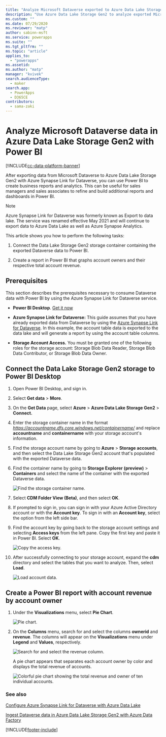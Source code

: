 ```yaml
---
title: "Analyze Microsoft Dataverse exported to Azure Data Lake Storage Gen2 data with Power BI | MicrosoftDocs"
description: "Use Azure Data Lake Storage Gen2 to analyze exported Microsoft Dataverse data"
ms.custom: ""
ms.date: 07/29/2020
ms.reviewer: "matp"
author: sabinn-msft
ms.service: powerapps
ms.suite: ""
ms.tgt_pltfrm: ""
ms.topic: "article"
applies_to: 
  - "powerapps"
ms.assetid: 
ms.author: "matp"
manager: "kvivek"
search.audienceType: 
  - maker
search.app: 
  - PowerApps
  - D365CE
contributors:
  - sama-zaki
---
```


# Analyze Microsoft Dataverse data in Azure Data Lake Storage Gen2 with Power BI

[!INCLUDE[cc-data-platform-banner](../../includes/cc-data-platform-banner.md)]

After exporting data from Microsoft Dataverse to Azure Data Lake Storage Gen2
with Azure Synapse Link for Dataverse, you can use Power BI to create business
reports and analytics. This can be useful for sales managers and sales associates to refine and build additional reports and dashboards in Power BI.

> [!NOTE]
> Azure Synapse Link for Dataverse was formerly known as Export to data lake. The service was renamed effective May 2021 and will continue to export data to Azure Data Lake as well as Azure Synapse Analytics.

This article shows you how to perform the following tasks:

1. Connect the Data Lake Storage Gen2 storage container containing the exported Dataverse data to Power BI.

2. Create a report in Power BI that graphs account owners and their respective total account revenue.

## Prerequisites

This section describes the prerequisites necessary to consume Dataverse data with Power BI by using the Azure Synapse Link for Dataverse service.

- **Power BI Desktop**. [Get it now](https://powerbi.microsoft.com/downloads/)

- **Azure Synapse Link for Dataverse:** This guide assumes that you have already exported data from Dataverse by using the [Azure Synapse Link for Dataverse](export-to-data-lake.md). In this example, the account table data is exported to the data lake and will generate a report by using the account table columns.

- **Storage Account Access.** You must be granted one of the following roles for the storage account: Storage Blob Data Reader, Storage Blob Data Contributor, or Storage Blob Data Owner.

## Connect the Data Lake Storage Gen2 storage to Power BI Desktop

1. Open Power BI Desktop, and sign in.

2. Select **Get data** > **More**.

3. On the **Get Data** page, select **Azure** > **Azure Data Lake Storage Gen2** > **Connect.**

4. Enter the storage container name in the format<br>*https://accountname.dfs.core.windows.net/containername/* and replace **accountname** and **containername** with your storage account's information.

5. Find the storage account name by going to **Azure** > **Storage accounts**, and then select the Data Lake Storage Gen2 account that's populated with the exported Dataverse data.

6. Find the container name by going to **Storage Explorer (preview)** > **Containers** and select the name of the container with the exported Dataverse data.

    ![Find the storage container name.](media/find-container-name.png "Find the storage container name")

7. Select **CDM Folder View (Beta)**, and then select **OK**.

8. If prompted to sign in, you can sign in with your Azure Active Directory account or with the **Account key**. To sign in with an **Account key**, select the option from the left side bar.

9. Find the account key by going back to the storage account settings and selecting **Access keys** from the left pane. Copy the first key and paste it in Power BI. Select **OK**.

    ![Copy the access key.](media/copy-access-key.png "Copy the access key")

10. After successfully connecting to your storage account, expand the **cdm** directory and select the tables that you want to analyze. Then, select **Load**.

    ![Load account data.](media/load-account-data.png "Load account data")

## Create a Power BI report with account revenue by account owner

1. Under the **Visualizations** menu, select **Pie Chart**.

    ![Pie chart.](media/pie-chart.png "Pie chart")

2. On the **Columns** menu, search for and select the columns **ownerid** and **revenue**. The columns will appear on the **Visualizations** menu under **Legend** and **Values**, respectively.

    ![Search for and select the revenue column.](media/select-fields.png "Search for and select the revenue column")

   A pie chart appears that separates each account owner by color and displays the total revenue of accounts.

    ![Colorful pie chart showing the total revenue and owner of ten individual accounts.](media/account-data-pie-chart.png "Colorful pie chart showing the total revenue and owner of ten individual accounts")

### See also

[Configure Azure Synapse Link for Dataverse with Azure Data Lake](./azure-synapse-link-data-lake.md)

[Ingest Dataverse data in Azure Data Lake Storage Gen2 with Azure Data Factory](export-to-data-lake-data-adf.md)

[!INCLUDE[footer-include](../../includes/footer-banner.md)]
